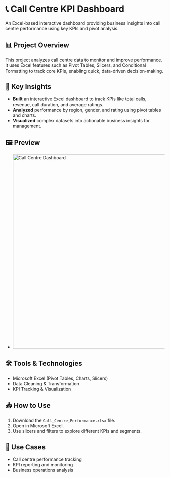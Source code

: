 # 📞 Call Centre KPI Dashboard

An Excel-based interactive dashboard providing business insights into call centre performance using key KPIs and pivot analysis.

## 📊 Project Overview
This project analyzes call centre data to monitor and improve performance.  
It uses Excel features such as Pivot Tables, Slicers, and Conditional Formatting to track core KPIs, enabling quick, data-driven decision-making.

## 🚀 Key Insights
- **Built** an interactive Excel dashboard to track KPIs like total calls, revenue, call duration, and average ratings.
- **Analyzed** performance by region, gender, and rating using pivot tables and charts.
- **Visualized** complex datasets into actionable business insights for management.


## 🖼 Preview
- <img width="1127" height="612" alt="Call Centre Dashboard" src="https://github.com/user-attachments/assets/633c8a6e-2582-4e88-92ef-1959bccc62f9" />


## 🛠 Tools & Technologies
- Microsoft Excel (Pivot Tables, Charts, Slicers)
- Data Cleaning & Transformation
- KPI Tracking & Visualization

## 📥 How to Use
1. Download the `Call_Centre_Performance.xlsx` file.
2. Open in Microsoft Excel.
3. Use slicers and filters to explore different KPIs and segments.

## 📌 Use Cases
- Call centre performance tracking
- KPI reporting and monitoring
- Business operations analysis



